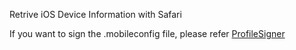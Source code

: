 Retrive iOS Device Information with Safari

If you want to sign the .mobileconfig file, please refer [ProfileSigner](https://github.com/nmcspadden/ProfileSigner)